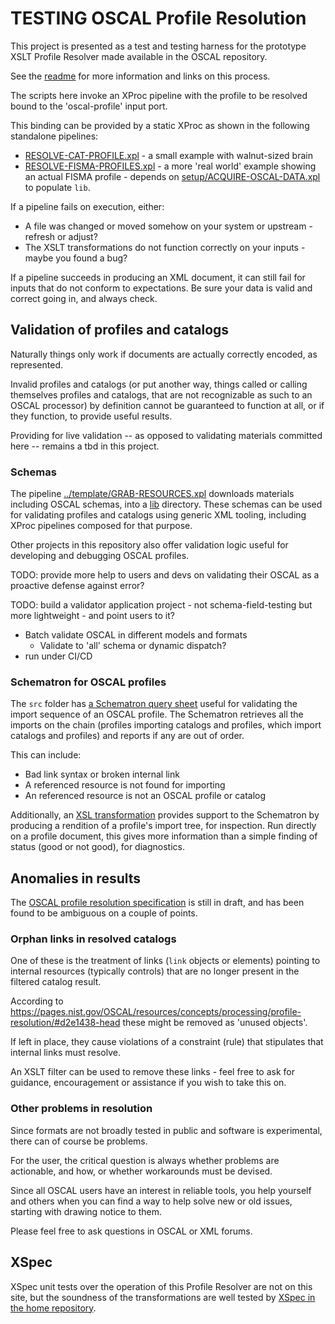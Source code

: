 # TESTING OSCAL Profile Resolution

This project is presented as a test and testing harness for the prototype XSLT Profile Resolver made available in the OSCAL repository.

See the [readme](readme.md) for more information and links on this process.

The scripts here invoke an XProc pipeline with the profile to be resolved bound to the 'oscal-profile' input port.

This binding can be provided by a static XProc as shown in the following standalone pipelines:

- [RESOLVE-CAT-PROFILE.xpl](RESOLVE-CAT-PROFILE.xpl) - a small example with walnut-sized brain
- [RESOLVE-FISMA-PROFILES.xpl](RESOLVE-FISMA-PROFILES.xpl) - a more 'real world' example showing an actual FISMA profile - depends on [setup/ACQUIRE-OSCAL-DATA.xpl](setup/ACQUIRE-OSCAL-DATA.xpl) to populate `lib`.

If a pipeline fails on execution, either:

- A file was changed or moved somehow on your system or upstream - refresh or adjust?
- The XSLT transformations do not function correctly on your inputs - maybe you found a bug?

If a pipeline succeeds in producing an XML document, it can still fail for inputs that do not conform to expectations. Be sure your data is valid and correct going in, and always check.

## Validation of profiles and catalogs

Naturally things only work if documents are actually correctly encoded, as represented.

Invalid profiles and catalogs (or put another way, things called or calling themselves profiles and catalogs, that are not recognizable as such to an OSCAL processor) by definition cannot be guaranteed to function at all, or if they function, to provide useful results.

Providing for live validation -- as opposed to validating materials committed here -- remains a tbd in this project.

### Schemas

The pipeline [../template/GRAB-RESOURCES.xpl](../template/GRAB-RESOURCES.xpl) downloads materials including OSCAL schemas, into a [lib](../lib/) directory. These schemas can be used for validating profiles and catalogs using generic XML tooling, including XProc pipelines composed for that purpose.

Other projects in this repository also offer validation logic useful for developing and debugging OSCAL profiles.

TODO: provide more help to users and devs on validating their OSCAL as a proactive defense against error?

TODO: build a validator application project - not schema-field-testing but more lightweight - and point users to it?

- Batch validate OSCAL in different models and formats
   - Validate to 'all' schema or dynamic dispatch?
- run under CI/CD

### Schematron for OSCAL profiles

The `src` folder has [a Schematron query sheet](src/check-profile-imports.sch) useful for validating the import sequence of an OSCAL profile. The Schematron retrieves all the imports on the chain (profiles importing catalogs and profiles, which import catalogs and profiles) and reports if any are out of order.

This can include:

  - Bad link syntax or broken internal link
  - A referenced resource is not found for importing
  - An referenced resource is not an OSCAL profile or catalog

Additionally, an [XSL transformation](src/trace-profile-imports.xsl) provides support to the Schematron by producing a rendition of a profile's import tree, for inspection. Run directly on a profile document, this gives more information than a simple finding of status (good or not good), for diagnostics.

## Anomalies in results

The [OSCAL profile resolution specification](https://pages.nist.gov/OSCAL/resources/concepts/processing/profile-resolution) is still in draft, and has been found to be ambiguous on a couple of points.

### Orphan links in resolved catalogs

One of these is the treatment of links (`link` objects or elements) pointing to internal resources (typically controls) that are no longer present in the filtered catalog result.

According to https://pages.nist.gov/OSCAL/resources/concepts/processing/profile-resolution/#d2e1438-head these might be removed as 'unused objects'.

If left in place, they cause violations of a constraint (rule) that stipulates that internal links must resolve.

An XSLT filter can be used to remove these links - feel free to ask for guidance, encouragement or assistance if you wish to take this on.

### Other problems in resolution

Since formats are not broadly tested in public and software is experimental, there can of course be problems.

For the user, the critical question is always whether problems are actionable, and how, or whether workarounds must be devised.

Since all OSCAL users have an interest in reliable tools, you help yourself and others when you can find a way to help solve new or old issues, starting with drawing notice to them.

Please feel free to ask questions in OSCAL or XML forums.


## XSpec

XSpec unit tests over the operation of this Profile Resolver are not on this site, but the soundness of the transformations are well tested by [XSpec in the home repository](https://github.com/usnistgov/OSCAL/tree/main/src/utils/resolver-pipeline/testing).
